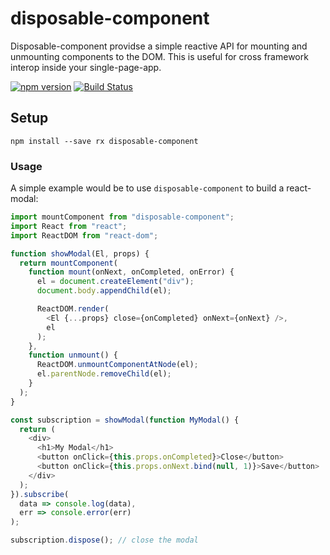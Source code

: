 # disposable-component
Disposable-component providse a simple reactive API for mounting and
unmounting components to the DOM. This is useful for cross framework
interop inside your single-page-app.

[![npm version](https://img.shields.io/npm/v/disposable-component.svg?style=flat-square)](https://www.npmjs.org/package/disposable-component)
[![Build Status](https://img.shields.io/travis/CanopyTax/disposable-component.svg?style=flat-square)](https://travis-ci.org/CanopyTax/disposable-component)

## Setup

```
npm install --save rx disposable-component
```

### Usage
A simple example would be to use `disposable-component` to build a
react-modal:

```js
import mountComponent from "disposable-component";
import React from "react";
import ReactDOM from "react-dom";

function showModal(El, props) {
  return mountComponent(
    function mount(onNext, onCompleted, onError) {
      el = document.createElement("div");
      document.body.appendChild(el);

      ReactDOM.render(
        <El {...props} close={onCompleted} onNext={onNext} />,
        el
      );
    },
    function unmount() {
      ReactDOM.unmountComponentAtNode(el);
      el.parentNode.removeChild(el);
    }
  );
}

const subscription = showModal(function MyModal() {
  return (
    <div>
      <h1>My Modal</h1>
      <button onClick={this.props.onCompleted}>Close</button>
      <button onClick={this.props.onNext.bind(null, 1)}>Save</button>
    </div>
  );
}).subscribe(
  data => console.log(data),
  err => console.error(err)
);

subscription.dispose(); // close the modal
```
